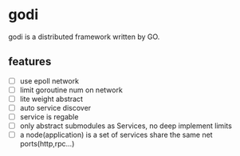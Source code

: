 # godi
godi is a distributed framework written by GO.

## features

- [ ] use epoll network
- [ ] limit goroutine num on network
- [ ] lite weight abstract
- [ ] auto service discover
- [ ] service is regable
- [ ] only abstract submodules as Services, no deep implement limits
- [ ] a node(application) is a set of services share the same net ports(http,rpc...)